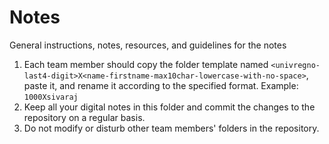 # Notes
General instructions, notes, resources, and guidelines for the notes

1. Each team member should copy the folder template named `<univregno-last4-digit>X<name-firstname-max10char-lowercase-with-no-space>`, paste it, and rename it according to the specified format.
   Example: `1000Xsivaraj`
2. Keep all your digital notes in this folder and commit the changes to the repository on a regular basis.
3. Do not modify or disturb other team members' folders in the repository.